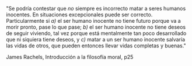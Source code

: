 "Se podría contestar que _no_ siempre es incorrecto matar a seres humanos inocentes. En situaciones excepcionales puede ser correcto. Particularmente si _a)_ el ser humano inocente no tiene futuro porque va a morir pronto, pase lo que pase; _b)_ el ser humano inocente no tiene deseos de seguir viviendo, tal vez porque está mentalmente tan poco desarrollado que ni siquiera tiene deseos, y _c)_ matar a un ser humano inocente salvaría las vidas de otros, que pueden entonces llevar vidas completas y buenas."

James Rachels, Introducción a la filosofía moral, p25
